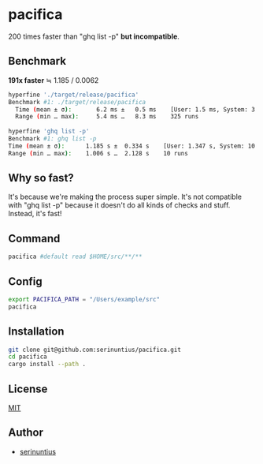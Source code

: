 # pacifica

200 times faster than "ghq list -p" **but incompatible**.

## Benchmark
**191x faster** ≒ 1.185 / 0.0062
```bash 
hyperfine './target/release/pacifica'
Benchmark #1: ./target/release/pacifica
  Time (mean ± σ):       6.2 ms ±   0.5 ms    [User: 1.5 ms, System: 3.6 ms]
  Range (min … max):     5.4 ms …   8.3 ms    325 runs
  
hyperfine 'ghq list -p'
Benchmark #1: ghq list -p
Time (mean ± σ):      1.185 s ±  0.334 s    [User: 1.347 s, System: 10.284 s]
Range (min … max):    1.006 s …  2.128 s    10 runs
 ```

## Why so fast?
It's because we're making the process super simple. It's not compatible with "ghq list -p" because it doesn't do all kinds of checks and stuff. Instead, it's fast!


## Command
```bash
pacifica #default read $HOME/src/**/**
```

## Config
```bash
export PACIFICA_PATH = "/Users/example/src"
pacifica
```

## Installation
```bash
git clone git@github.com:serinuntius/pacifica.git
cd pacifica
cargo install --path .
```

## License
[MIT](https://github.com/serinuntius/pacifica/blob/master/LICENCE)


## Author
- [serinuntius](https://github.com/serinuntius)
